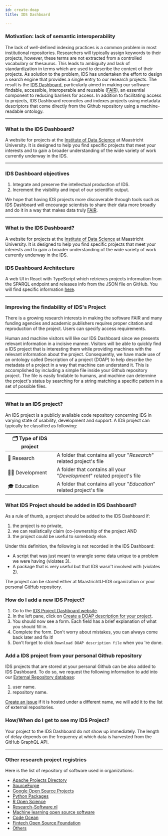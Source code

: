 ```yaml
---
id: create-doap
title: IDS Dashboard

---
```


### Motivation: lack of semantic interoperability

The lack of well-defined indexing practices is a common problem in most institutional repositories. Researchers will typically assign keywords to their projects, however, these terms are not extracted from a controlled vocabulary or thesaurus. This leads to ambiguity and lack of standardization in terms which are used to describe the content of their projects. As solution to the problem, IDS has undertaken the effort to design a search engine that provides a single entry to our research projects. The result is the [IDS Dashboard](https://maastrichtu-ids.github.io/projects/), particularly aimed in making our software findable, accessible, interoperable and reusable ([FAIR](https://maastrichtu-ids.github.io/best-practices/docs/fair-data)), an essential component to reducing barriers for access. In addition to facilitating access to projects, IDS Dashboard reconciles and indexes projects using metadata descriptors that come directly from the Github repository using a machine-readable ontology.

---

### What is the IDS Dashboard?

A website for projects at the [Institute of Data Science](http://maastrichtuniversity.nl/ids/) at Maastricht University. It is designed to help you find specific projects that meet your interests and to gain a broader understanding of the wide variety of work currently underway in the IDS.

---

### IDS Dashboard objectives

1. Integrate and preserve the intellectual production of IDS.
2. Increment the visibility and input of our scientific output.

We hope that having IDS projects more discoverable through tools such as IDS Dashboard will encourage scientists to share their data more broadly and do it in a way that makes data truly [FAIR](https://fairsharing.org/).

---

### What is the IDS Dashboard?

A website for projects at the [Institute of Data Science](http://maastrichtuniversity.nl/ids/) at Maastricht University. It is designed to help you find specific projects that meet your interests and to gain a broader understanding of the wide variety of work currently underway in the IDS.

### IDS Dashboard Architecture

A web UI in React with TypeScript which retrieves projects information from the SPARQL endpoint and releases info from the JSON file on GitHub. You will find specific information [here]( https://github.com/MaastrichtU-IDS/projects#get-data-from-github-graphql-api).

---

### Improving the findability of IDS's Project

There is a growing research interests in making the software FAIR and many funding agencies and academic publishers requires proper citation and reproduction of the project. Users can specify access requirements.

Human and machine visitors will like our IDS Dashboard since we presents relevant information in a incisive manner. Visitors will be able to quickly find a IDS project that is interesting them while providing machines with the relevant information about the project.  Consequently, we have made use of an ontology called Description of a project (DOAP) to help describe the metadata of a project in a way that machine can understand it. This is accomplished by including a simple file inside your Github repository project. The file is easily findable to humans, and machine can determine the project's status by searching for a string matching a specific pattern in a set of possible files.

---

### What is an IDS project?

An IDS project is a  publicly available code repository concerning IDS in varying state of usability, development and support. A IDS project can typically be classified as following:

| 🗂️ Type of IDS project |                                                              |
| --------------------- | ------------------------------------------------------------ |
| 🧪 Research            | A folder that contains all your "*Research*" related project's file |
| 👨‍💻 Development        | A folder that contains all your "*Development*" related project's file |
| 🎓  Education          | A folder that contains all your "*Education*" related project's file |


### What IDS Project should be added in IDS Dashboard?

As a rule of thumb, a project should be added to the IDS Dashboard if:

1. the project is no private,
2. we can realistically claim (co-)ownership of the project AND
3. the project could be useful to somebody else.

Under this definition, the following is not recorded in the IDS Dashboard:

- A script that was just meant to wrangle some data unique to a problem we were having (violates 3).
- A package that is very useful but that IDS wasn't involved with (violates 2).

The project can be stored either at MaastrichtU-IDS organization or your personal [GitHub](https://github.com/MaastrichtU-IDS?utf8=%E2%9C%93&q=&type=&language=) repository.


### How do I add a new IDS Project?

1. Go to the [IDS Project Dashboard website](https://maastrichtu-ids.github.io/projects/).
2. In the left pane,  click on [Create a DOAP description for your project](https://maastrichtu-ids.github.io/projects/create-doap).
3. You should now see a form. Each field has a brief explanation of what you should fill in.
4. Complete the form. Don't worry about mistakes, you can always come back later and fix it!
5. Don't forget to click ``Download DOAP description file`` when you 're done.

### Add a IDS project from your personal Github repository

IDS projects that are stored at your personal Github can be also added to IDS Dashboard. To do so, we request the following information to add into our [External Repository database](https://github.com/MaastrichtU-IDS/projects/blob/main/EXTERNAL_REPOSITORIES.txt):

1. user name.
2. repository name.

[Create an issue](https://github.com/MaastrichtU-IDS/projects/issues) if it is hosted under a different name, we will add it to the list of external repositories.


### How/When do I get to see my IDS Project?

Your project to the IDS Dashboard do not show up immediately. The length of delay depends on the frequency at which data is harvested from the GitHub GraphQL API.

---

### Other research project registries

Here is the list of repository of software used in organizations:

* [Apache Projects Directory](https://projects.apache.org/)
* [SourceForge](https://sourceforge.net/)
* [Google Open Source Projects](https://opensource.google/projects/explore/featured)
* [Python Packages](https://pypi.org/search/?q=&o=)
* [R Open Science](https://ropensci.org/packages/)
* [Research-Software.nl](https://www.research-software.nl/)
* [Machine learning open source software](https://mloss.org/software/)
* [Code Ocean](https://mloss.org/software/)
* [Fintech Open Source Foundation](https://finos.github.io/?sort=hotness-down)
* [Others](https://github.com/NLeSC/awesome-research-software-registries)

